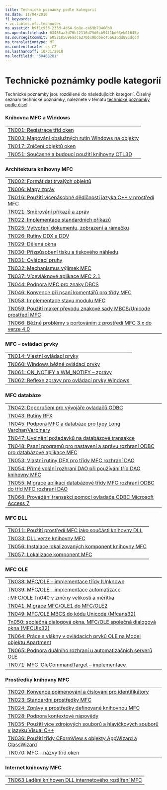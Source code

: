 ```yaml
---
title: Technické poznámky podle kategorií
ms.date: 11/04/2016
f1_keywords:
- vc.tables.mfc.technotes
ms.assetid: b9f1c953-233d-4d64-9e8e-ca69b79460b8
ms.openlocfilehash: 63485aa3d76bf2116d75d6cb94f1bd63eb01645b
ms.sourcegitcommit: 6052185696adca270bc9bdbec45a626dd89cdcdd
ms.translationtype: MT
ms.contentlocale: cs-CZ
ms.lasthandoff: 10/31/2018
ms.locfileid: "50463281"
---
```

# <a name="technical-notes-by-category"></a>Technické poznámky podle kategorií

Technické poznámky jsou rozdělené do následujících kategorií. Číselný seznam technické poznámky, naleznete v tématu [technické poznámky podle čísel](../mfc/technical-notes-by-number.md).

### <a name="mfc-and-windows"></a>Knihovna MFC a Windows

||
|-|
|[TN001: Registrace tříd oken](../mfc/tn001-window-class-registration.md)|
|[TN003: Mapování obslužných rutin Windows na objekty](../mfc/tn003-mapping-of-windows-handles-to-objects.md)|
|[TN017: Zničení objektů oken](../mfc/tn017-destroying-window-objects.md)|
|[TN051: Současné a budoucí použití knihovny CTL3D](../mfc/tn051-using-ctl3d-now-and-in-the-future.md)|

### <a name="mfc-architecture"></a>Architektura knihovny MFC

||
|-|
|[TN002: Formát dat trvalých objektů](../mfc/tn002-persistent-object-data-format.md)|
|[TN006: Mapy zpráv](../mfc/tn006-message-maps.md)|
|[TN016: Použití vícenásobné dědičnosti jazyka C++ v prostředí MFC](../mfc/tn016-using-cpp-multiple-inheritance-with-mfc.md)|
|[TN021: Směrování příkazů a zpráv](../mfc/tn021-command-and-message-routing.md)|
|[TN022: Implementace standardních příkazů](../mfc/tn022-standard-commands-implementation.md)|
|[TN025: Vytvoření dokumentu, zobrazení a rámečku](../mfc/tn025-document-view-and-frame-creation.md)|
|[TN026: Rutiny DDX a DDV](../mfc/tn026-ddx-and-ddv-routines.md)|
|[TN029: Dělená okna](../mfc/tn029-splitter-windows.md)|
|[TN030: Přizpůsobení tisku a tiskového náhledu](../mfc/tn030-customizing-printing-and-print-preview.md)|
|[TN031: Ovládací pruhy](../mfc/tn031-control-bars.md)|
|[TN032: Mechanismus výjimek MFC](../mfc/tn032-mfc-exception-mechanism.md)|
|[TN037: Vícevláknové aplikace MFC 2.1](../mfc/tn037-multithreaded-mfc-2-1-applications.md)|
|[TN044: Podpora MFC pro znaky DBCS](../mfc/tn044-mfc-support-for-dbcs.md)|
|[TN046: Konvence při psaní komentářů pro třídy MFC](../mfc/tn046-commenting-conventions-for-the-mfc-classes.md)|
|[TN058: Implementace stavu modulu MFC](../mfc/tn058-mfc-module-state-implementation.md)|
|[TN059: Použití maker převodu znakové sady MBCS/Unicode prostředí MFC](../mfc/tn059-using-mfc-mbcs-unicode-conversion-macros.md)|
|[TN066: Běžné problémy s portováním z prostředí MFC 3.x do verze 4.0](../mfc/tn066-common-mfc-3-x-to-4-0-porting-issues.md)|

### <a name="mfc-controls"></a>MFC – ovládací prvky

||
|-|
|[TN014: Vlastní ovládací prvky](../mfc/tn014-custom-controls.md)|
|[TN060: Windows běžné ovládací prvky](../mfc/tn060-the-new-windows-common-controls.md)|
|[TN061: ON_NOTIFY a WM_NOTIFY – zprávy](../mfc/tn061-on-notify-and-wm-notify-messages.md)|
|[TN062: Reflexe zprávy pro ovládací prvky Windows](../mfc/tn062-message-reflection-for-windows-controls.md)|

### <a name="mfc-database"></a>MFC databáze

||
|-|
|[TN042: Doporučení pro vývojáře ovladačů ODBC](../mfc/tn042-odbc-driver-developer-recommendations.md)|
|[TN043: Rutiny RFX](../mfc/tn043-rfx-routines.md)|
|[TN045: Podpora MFC a databáze pro typy Long Varchar/Varbinary](../mfc/tn045-mfc-database-support-for-long-varchar-varbinary.md)|
|[TN047: Uvolnění požadavků na databázové transakce](../mfc/tn047-relaxing-database-transaction-requirements.md)|
|[TN048: Psaní programů pro nastavení a správu rozhraní ODBC pro databázové aplikace MFC](../mfc/tn048-writing-odbc-setup-and-administration-programs.md)|
|[TN053: Vlastní rutiny DFX pro třídy MFC rozhraní DAO](../mfc/tn053-custom-dfx-routines-for-dao-database-classes.md)|
|[TN054: Přímé volání rozhraní DAO při používání tříd DAO knihovny MFC](../mfc/tn054-calling-dao-directly-while-using-mfc-dao-classes.md)|
|[TN055: Migrace aplikací databázové třídy MFC rozhraní ODBC do tříd MFC rozhraní DAO](../mfc/tn055-migrating-mfc-odbc-database-class-applications-to-mfc-dao-classes.md)|
|[TN068: Provádění transakcí pomocí ovladače ODBC Microsoft Access 7](../mfc/tn068-performing-transactions-with-the-microsoft-access-7-odbc-driver.md)|

### <a name="mfc-dlls"></a>MFC DLL

||
|-|
|[TN011: Použití prostředí MFC jako součásti knihovny DLL](../mfc/tn011-using-mfc-as-part-of-a-dll.md)|
|[TN033: DLL verze knihovny MFC](../mfc/tn033-dll-version-of-mfc.md)|
|[TN056: Instalace lokalizovaných komponent knihovny MFC](../mfc/tn056-installation-of-localized-mfc-components.md)|
|[TN057: Lokalizace komponent MFC](../mfc/tn057-localization-of-mfc-components.md)|

### <a name="mfc-ole"></a>MFC OLE

||
|-|
|[TN038: MFC/OLE – implementace třídy IUnknown](../mfc/tn038-mfc-ole-iunknown-implementation.md)|
|[TN039: MFC/OLE – implementace automatizace](../mfc/tn039-mfc-ole-automation-implementation.md)|
|[: MFC/OLE Tn040 v změny velikosti a měřítka](../mfc/tn040-mfc-ole-in-place-resizing-and-zooming.md)|
|[TN041: Migrace MFC/OLE1 do MFC/OLE2](../mfc/tn041-mfc-ole1-migration-to-mfc-ole-2.md)|
|[TN049: MFC/OLE MBCS do kódu Unicode (Mfcans32)](../mfc/tn049-mfc-ole-mbcs-to-unicode-translation-layer-mfcans32.md)|
|[Tn050: společná dialogová okna. MFC/OLE společná dialogová okna (MFCUIx32)](../mfc/tn050-mfc-ole-common-dialogs-mfcuix32.md)|
|[TN064: Práce s vlákny v ovládacích prvků OLE na Model objektu Apartment](../mfc/tn064-apartment-model-threading-in-activex-controls.md)|
|[TN065: Podpora duálního rozhraní u automatizačních serverů OLE](../mfc/tn065-dual-interface-support-for-ole-automation-servers.md)|
|[TN071: MFC IOleCommandTarget – implementace](../mfc/tn071-mfc-iolecommandtarget-implementation.md)|

### <a name="mfc-resources"></a>Prostředky knihovny MFC

||
|-|
|[TN020: Konvence pojmenování a číslování pro identifikátory](../mfc/tn020-id-naming-and-numbering-conventions.md)|
|[TN023: Standardní prostředky MFC](../mfc/tn023-standard-mfc-resources.md)|
|[TN024: Zprávy a prostředky definované knihovnou MFC](../mfc/tn024-mfc-defined-messages-and-resources.md)|
|[TN028: Podpora kontextové nápovědy](../mfc/tn028-context-sensitive-help-support.md)|
|[TN035: Použití více zdrojových souborů a hlavičkových souborů v jazyku Visual C++](../mfc/tn035-using-multiple-resource-files-and-header-files-with-visual-cpp.md)|
|[TN036: Použití třídy CFormView s objekty AppWizard a ClassWizard](../mfc/tn036-using-cformview-with-appwizard-and-classwizard.md)|
|[TN070: MFC – názvy tříd oken](../mfc/tn070-mfc-window-class-names.md)|

### <a name="mfc-internet"></a>Internet knihovny MFC

||
|-|
|[TN063 Ladění knihoven DLL internetového rozšíření MFC](../mfc/tn063-debugging-internet-extension-dlls.md)|

